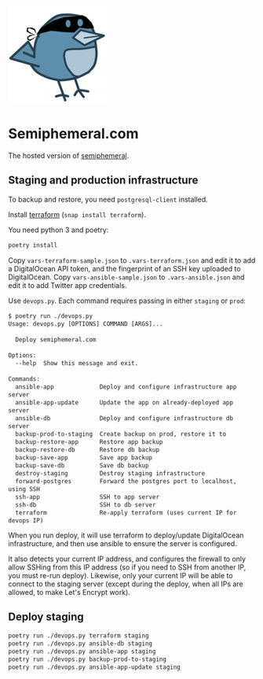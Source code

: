 ![Logo](/img/logo.png)

# Semiphemeral.com

The hosted version of [semiphemeral](https://github.com/micahflee/semiphemeral).

## Staging and production infrastructure

To backup and restore, you need `postgresql-client` installed.

Install [terraform](https://www.terraform.io/downloads.html) (`snap install terraform`).

You need python 3 and poetry:

```sh
poetry install
```

Copy `vars-terraform-sample.json` to `.vars-terraform.json` and edit it to add a DigitalOcean API token, and the fingerprint of an SSH key uploaded to DigitalOcean. Copy `vars-ansible-sample.json` to `.vars-ansible.json` and edit it to add Twitter app credentials.

Use `devops.py`. Each command requires passing in either `staging` or `prod`:

```
$ poetry run ./devops.py
Usage: devops.py [OPTIONS] COMMAND [ARGS]...

  Deploy semiphemeral.com

Options:
  --help  Show this message and exit.

Commands:
  ansible-app             Deploy and configure infrastructure app server
  ansible-app-update      Update the app on already-deployed app server
  ansible-db              Deploy and configure infrastructure db server
  backup-prod-to-staging  Create backup on prod, restore it to
  backup-restore-app      Restore app backup
  backup-restore-db       Restore db backup
  backup-save-app         Save app backup
  backup-save-db          Save db backup
  destroy-staging         Destroy staging infrastructure
  forward-postgres        Forward the postgres port to localhost, using SSH
  ssh-app                 SSH to app server
  ssh-db                  SSH to db server
  terraform               Re-apply terraform (uses current IP for devops IP)
```

When you run deploy, it will use terraform to deploy/update DigitalOcean infrastructure, and then use ansible to ensure the server is configured.

It also detects your current IP address, and configures the firewall to only allow SSHing from this IP address (so if you need to SSH from another IP, you must re-run deploy). Likewise, only your current IP will be able to connect to the staging server (except during the deploy, when all IPs are allowed, to make Let's Encrypt work).

## Deploy staging

```
poetry run ./devops.py terraform staging
poetry run ./devops.py ansible-db staging
poetry run ./devops.py ansible-app staging
poetry run ./devops.py backup-prod-to-staging
poetry run ./devops.py ansible-app-update staging
```
